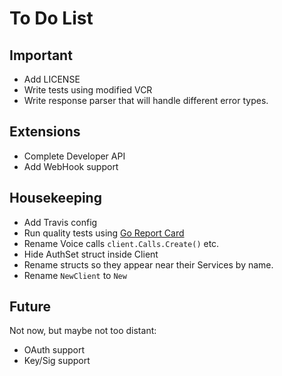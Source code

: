 To Do List
==========

## Important

- Add LICENSE
- Write tests using modified VCR
- Write response parser that will handle different error types.

## Extensions

- Complete Developer API
- Add WebHook support

## Housekeeping
- Add Travis config
- Run quality tests using [Go Report Card](https://goreportcard.com/report/github.com/judy2k/nexmo-go)
- Rename Voice calls `client.Calls.Create()` etc.
- Hide AuthSet struct inside Client
- Rename structs so they appear near their Services by name.
- Rename `NewClient` to `New`

## Future

Not now, but maybe not too distant:

- OAuth support
- Key/Sig support

